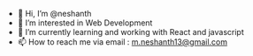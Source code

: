 - 👋 Hi, I’m @neshanth
- 👀 I’m interested in Web Development 
- 🌱 I’m currently learning and working with React and javascript
- 📫 How to reach me via email : m.neshanth13@gmail.com

